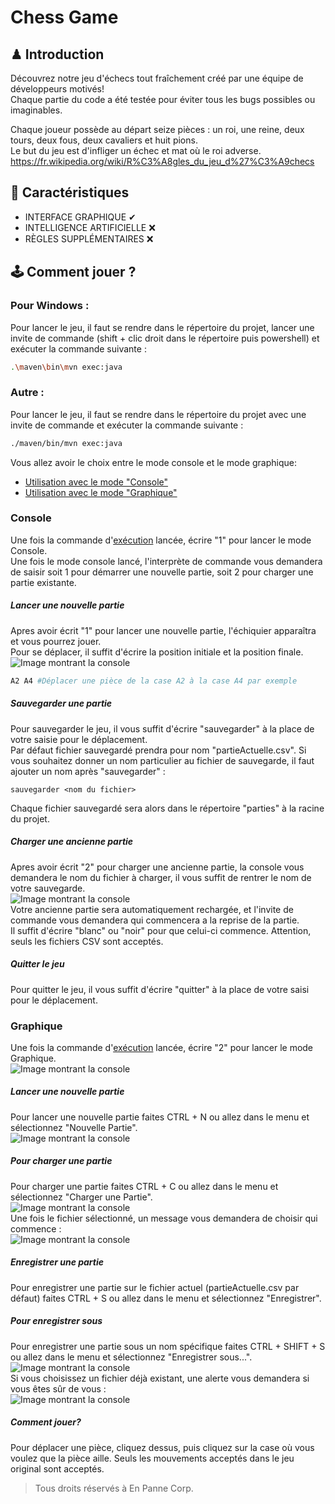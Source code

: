# Chess Game

## ♟ Introduction

Découvrez notre jeu d'échecs tout fraîchement créé par une équipe de développeurs motivés!  
Chaque partie du code a été testée pour éviter tous les bugs possibles ou imaginables.

Chaque joueur possède au départ seize pièces : un roi, une reine, deux tours, deux fous, deux cavaliers et huit pions.  
Le but du jeu est d'infliger un échec et mat où le roi adverse.
https://fr.wikipedia.org/wiki/R%C3%A8gles_du_jeu_d%27%C3%A9checs

## 🔨 Caractéristiques

- INTERFACE GRAPHIQUE ✔
- INTELLIGENCE ARTIFICIELLE ❌
- RÈGLES SUPPLÉMENTAIRES ❌

## 🕹 Comment jouer ?

### Pour Windows :
Pour lancer le jeu, il faut se rendre dans le répertoire du projet, lancer une invite de commande (shift + clic droit dans le répertoire puis powershell) et exécuter la commande suivante :
```bash
.\maven\bin\mvn exec:java
```

### Autre :
Pour lancer le jeu, il faut se rendre dans le répertoire du projet avec une invite de commande et exécuter la commande suivante :
```bash
./maven/bin/mvn exec:java
```

Vous allez avoir le choix entre le mode console et le mode graphique:

* [Utilisation avec le mode "Console"](#console)
* [Utilisation avec le mode "Graphique"](#graphique)

### Console

Une fois la commande d'[exécution](#-comment-jouer) lancée, écrire "1" pour lancer le mode Console.  
Une fois le mode console lancé, l'interprète de commande vous demandera de saisir soit 1 pour démarrer une nouvelle partie, soit 2 pour charger une partie existante.  

##### Lancer une nouvelle partie
Apres avoir écrit "1" pour lancer une nouvelle partie, l'échiquier apparaîtra et vous pourrez jouer.  
Pour se déplacer, il suffit d'écrire la position initiale et la position finale.
![Image montrant la console](https://cdn.discordapp.com/attachments/685203840282394720/716938571574935562/unknown.png "Image montrant la console")
```bash
A2 A4 #Déplacer une pièce de la case A2 à la case A4 par exemple
```

##### Sauvegarder une partie
Pour sauvegarder le jeu, il vous suffit d'écrire "sauvegarder" à la place de votre saisie pour le déplacement.  
Par défaut fichier sauvegardé prendra pour nom "partieActuelle.csv".
Si vous souhaitez donner un nom particulier au fichier de sauvegarde, il faut ajouter un nom après "sauvegarder" :
```
sauvegarder <nom du fichier>
```
Chaque fichier sauvegardé sera alors dans le répertoire "parties" à la racine du projet.

##### Charger une ancienne partie
Apres avoir écrit "2" pour charger une ancienne partie, la console vous demandera le nom du fichier à charger, il vous suffit de rentrer le nom de votre sauvegarde.  
![Image montrant la console](https://media.discordapp.net/attachments/685203840282394720/716940136096727040/unknown.png "Image graphique")  
Votre ancienne partie sera automatiquement rechargée, et l'invite de commande vous demandera qui commencera a la reprise de la partie.  
Il suffit d'écrire "blanc" ou "noir" pour que celui-ci commence.
Attention, seuls les fichiers CSV sont acceptés.

##### Quitter le jeu
Pour quitter le jeu, il vous suffit d'écrire "quitter" à la place de votre saisi pour le déplacement.

### Graphique
Une fois la commande d'[exécution](#-comment-jouer) lancée, écrire "2" pour lancer le mode Graphique.  
![Image montrant la console](https://cdn.discordapp.com/attachments/685203840282394720/716944254391418981/unknown.png "Image graphique")  

##### Lancer une nouvelle partie
Pour lancer une nouvelle partie faites CTRL + N ou allez dans le menu et sélectionnez "Nouvelle Partie".  
![Image montrant la console](https://cdn.discordapp.com/attachments/685203840282394720/716944581106729020/unknown.png "Image graphique")    

##### Pour charger une partie
Pour charger une partie faites CTRL + C ou allez dans le menu et sélectionnez "Charger une Partie".  
![Image montrant la console](https://cdn.discordapp.com/attachments/685203840282394720/716946833150050325/unknown.png "Image graphique")    
Une fois le fichier sélectionné, un message vous demandera de choisir qui commence :  
![Image montrant la console](https://cdn.discordapp.com/attachments/685203840282394720/716947184242786364/unknown.png "Image graphique")    

##### Enregistrer une partie
Pour enregistrer une partie sur le fichier actuel (partieActuelle.csv par défaut) faites CTRL + S ou allez dans le menu et sélectionnez "Enregistrer".  

##### Pour enregistrer sous
Pour enregistrer une partie sous un nom spécifique faites CTRL + SHIFT + S ou allez dans le menu et sélectionnez "Enregistrer sous...".  
![Image montrant la console](https://cdn.discordapp.com/attachments/685203840282394720/716948895120359465/unknown.png "Image graphique")  
Si vous choisissez un fichier déjà existant, une alerte vous demandera si vous êtes sûr de vous :  
![Image montrant la console](https://cdn.discordapp.com/attachments/685203840282394720/716949044194181172/unknown.png "Image graphique")  
  
##### Comment jouer?

Pour déplacer une pièce, cliquez dessus, puis cliquez sur la case où vous voulez que la pièce aille. Seuls les mouvements acceptés dans le jeu original sont acceptés.  
 
 
> Tous droits réservés à En Panne Corp.